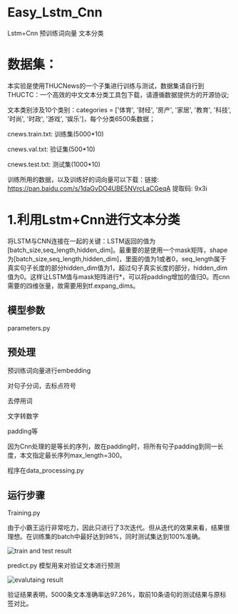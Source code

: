 # Easy_Lstm_Cnn
Lstm+Cnn 预训练词向量 文本分类
# 数据集：
本实验是使用THUCNews的一个子集进行训练与测试，数据集请自行到THUCTC：一个高效的中文文本分类工具包下载，请遵循数据提供方的开源协议;

文本类别涉及10个类别：categories = ['体育', '财经', '房产', '家居', '教育', '科技', '时尚', '时政', '游戏', '娱乐']，每个分类6500条数据；

cnews.train.txt: 训练集(5000*10)

cnews.val.txt: 验证集(500*10)

cnews.test.txt: 测试集(1000*10)

训练所用的数据，以及训练好的词向量可以下载：链接: https://pan.baidu.com/s/1daGvDO4UBE5NVrcLaCGeqA 提取码: 9x3i 

# 1.利用Lstm+Cnn进行文本分类

将LSTM与CNN连接在一起的关键：LSTM返回的值为[batch_size,seq_length,hidden_dim]。最重要的是使用一个mask矩阵，shape为[batch_size,seq_length,hidden_dim]，里面的值为1或者0，seq_length属于真实句子长度的部分hidden_dim值为1，超过句子真实长度的部分，hidden_dim值为0。这样让LSTM值与mask矩阵进行*，可以将padding增加的值归0。而cnn需要的四维张量，故需要用到tf.expang_dims。

## 模型参数
parameters.py

## 预处理
预训练词向量进行embedding

对句子分词，去标点符号

去停用词

文字转数字

padding等

因为Cnn处理的是等长的序列，故在padding时，将所有句子padding到同一长度，本文指定最长序列max_length=300。

程序在data_processing.py
## 运行步骤
Training.py 

由于小霸王运行非常吃力，因此只进行了3次迭代。但从迭代的效果来看，结果很理想。在训练集的batch中最好达到98%，同时测试集达到100%准确。

![train and test result](https://github.com/NLPxiaoxu/Easy_Lstm_Cnn/blob/master/image/train.jpeg)

predict.py 模型用来对验证文本进行预测

![evalutaing result](https://github.com/NLPxiaoxu/Easy_Lstm_Cnn/blob/master/image/predict.jpeg)

验证结果表明，5000条文本准确率达97.26%，取前10条语句的测试结果与原标签对比。

